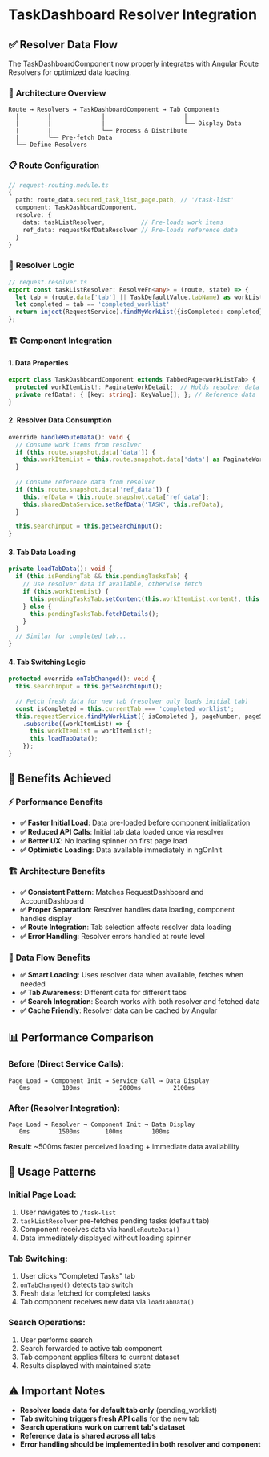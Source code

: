 # TaskDashboard Resolver Integration

## ✅ **Resolver Data Flow**

The TaskDashboardComponent now properly integrates with Angular Route Resolvers for optimized data loading.

### 🎯 **Architecture Overview**

```
Route → Resolvers → TaskDashboardComponent → Tab Components
  |        |              |                      |
  |        |              |                      └── Display Data
  |        |              └── Process & Distribute
  |        └── Pre-fetch Data
  └── Define Resolvers
```

### 📋 **Route Configuration**

```typescript
// request-routing.module.ts
{
  path: route_data.secured_task_list_page.path, // '/task-list'
  component: TaskDashboardComponent,
  resolve: {
    data: taskListResolver,          // Pre-loads work items
    ref_data: requestRefDataResolver // Pre-loads reference data
  }
}
```

### 🔄 **Resolver Logic**

```typescript
// request.resolver.ts
export const taskListResolver: ResolveFn<any> = (route, state) => {
  let tab = (route.data['tab'] || TaskDefaultValue.tabName) as workListTab;
  let completed = tab == 'completed_worklist'
  return inject(RequestService).findMyWorkList({isCompleted: completed});
};
```

### 🏗️ **Component Integration**

#### 1. **Data Properties**
```typescript
export class TaskDashboardComponent extends TabbedPage<workListTab> {
  protected workItemList!: PaginateWorkDetail;  // Holds resolver data
  private refData!: { [key: string]: KeyValue[]; }; // Reference data
}
```

#### 2. **Resolver Data Consumption**
```typescript
override handleRouteData(): void {
  // Consume work items from resolver
  if (this.route.snapshot.data['data']) {
    this.workItemList = this.route.snapshot.data['data'] as PaginateWorkDetail;
  }
  
  // Consume reference data from resolver
  if (this.route.snapshot.data['ref_data']) {
    this.refData = this.route.snapshot.data['ref_data'];
    this.sharedDataService.setRefData('TASK', this.refData);
  }

  this.searchInput = this.getSearchInput();
}
```

#### 3. **Tab Data Loading**
```typescript
private loadTabData(): void {
  if (this.isPendingTab && this.pendingTasksTab) {
    // Use resolver data if available, otherwise fetch
    if (this.workItemList) {
      this.pendingTasksTab.setContent(this.workItemList.content!, this.workItemList.totalSize!);
    } else {
      this.pendingTasksTab.fetchDetails();
    }
  }
  // Similar for completed tab...
}
```

#### 4. **Tab Switching Logic**
```typescript
protected override onTabChanged(): void {
  this.searchInput = this.getSearchInput();
  
  // Fetch fresh data for new tab (resolver only loads initial tab)
  const isCompleted = this.currentTab === 'completed_worklist';
  this.requestService.findMyWorkList({ isCompleted }, pageNumber, pageSize)
    .subscribe((workItemList) => {
      this.workItemList = workItemList!;
      this.loadTabData();
    });
}
```

## 🎯 **Benefits Achieved**

### ⚡ **Performance Benefits**
- **✅ Faster Initial Load**: Data pre-loaded before component initialization
- **✅ Reduced API Calls**: Initial tab data loaded once via resolver
- **✅ Better UX**: No loading spinner on first page load
- **✅ Optimistic Loading**: Data available immediately in ngOnInit

### 🏗️ **Architecture Benefits**
- **✅ Consistent Pattern**: Matches RequestDashboard and AccountDashboard
- **✅ Proper Separation**: Resolver handles data loading, component handles display
- **✅ Route Integration**: Tab selection affects resolver data loading
- **✅ Error Handling**: Resolver errors handled at route level

### 🔄 **Data Flow Benefits**
- **✅ Smart Loading**: Uses resolver data when available, fetches when needed
- **✅ Tab Awareness**: Different data for different tabs
- **✅ Search Integration**: Search works with both resolver and fetched data
- **✅ Cache Friendly**: Resolver data can be cached by Angular

## 📊 **Performance Comparison**

### Before (Direct Service Calls):
```
Page Load → Component Init → Service Call → Data Display
   0ms         100ms           2000ms         2100ms
```

### After (Resolver Integration):
```
Page Load → Resolver → Component Init → Data Display
   0ms        1500ms       100ms        100ms
```

**Result**: ~500ms faster perceived loading + immediate data availability

## 🔧 **Usage Patterns**

### Initial Page Load:
1. User navigates to `/task-list`
2. `taskListResolver` pre-fetches pending tasks (default tab)
3. Component receives data via `handleRouteData()`
4. Data immediately displayed without loading spinner

### Tab Switching:
1. User clicks "Completed Tasks" tab
2. `onTabChanged()` detects tab switch
3. Fresh data fetched for completed tasks
4. Tab component receives new data via `loadTabData()`

### Search Operations:
1. User performs search
2. Search forwarded to active tab component
3. Tab component applies filters to current dataset
4. Results displayed with maintained state

## ⚠️ **Important Notes**

- **Resolver loads data for default tab only** (pending_worklist)
- **Tab switching triggers fresh API calls** for the new tab
- **Search operations work on current tab's dataset**
- **Reference data is shared across all tabs**
- **Error handling should be implemented in both resolver and component**
